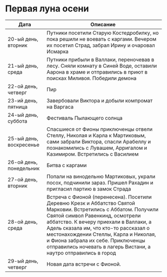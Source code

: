 # Первая луна осени

| Дата                    | Описание                                                                                                                                                                                                                                                                                                                                                                                   |
| ----------------------- | ------------------------------------------------------------------------------------------------------------------------------------------------------------------------------------------------------------------------------------------------------------------------------------------------------------------------------------------------------------------------------------------ |
| 20-ый день, вторник     | Путники посетили Старую Костедробилку, но пока решили не воевать с каргами. Вечером их посетил Страд, забрал Ирину и очаровал Исмарка                                                                                                                                                                                                                                                      |
| 21-ый день, среда       | Путники прибыли в Валлаки, переночевав в лесу. Сняли комнату в Синей Воде, оставили Аарона в храме и отправились в приют в поисках Миливоя. Победили демона                                                                                                                                                                                                                                |
| 22-ой день, четверг     | Пир                                                                                                                                                                                                                                                                                                                                                                                        |
| 23-ий день, пятница     | Завербовали Виктора и добыли компромат на Варгаса                                                                                                                                                                                                                                                                                                                                          |
| 24-ый день, суббота     | Фестиваль Пылающего солнца                                                                                                                                                                                                                                                                                                                                                                 |
| 25-ый день, воскресенье | Спасшиеся от Фионы приключенцы отвели Стеллу, Николая и Карла к Мартиковым, сами забрали Виктора, спасли Арабеллу и познакомились с Лувашем, Арригалом и Казимиром. Встретились с Василием                                                                                                                                                                                                 |
| 26-ой день, понедельник | Битва с каргами                                                                                                                                                                                                                                                                                                                                                                            |
| 27-ой день, вторник     | Попали на винодельню Мартиковых, украли посох, подчинили зараз. Пришел Рахадин и пригласил партию в замок Страда                                                                                                                                                                                                                                                                           |
| 28-ой день, среда       | Встреча с Фионой (перенесена). Посетили Деревню Крезк и Аббатство Святой Марковии. Встретились с Аббатом. Получили Святой символ Равенкинд, осмотрели аббатство. К вечеру приехали в Валлаки, а Адель сказала им, что кто-то рассказал о местонахождении Стеллы, Карла и Николая, и Фиона забрала их себе. Приключенцы отправились ночевать в лагерь Вистани, а наутро отправились в город |
| 29-ый день, четверг     | Новая дата встречи с Фионой.                                                                                                                                                                                                                                                                                                                                                                                           |

